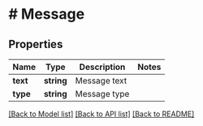 # # Message

## Properties

Name | Type | Description | Notes
------------ | ------------- | ------------- | -------------
**text** | **string** | Message text |
**type** | **string** | Message type |

[[Back to Model list]](../../README.md#models) [[Back to API list]](../../README.md#endpoints) [[Back to README]](../../README.md)
